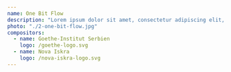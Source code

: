 ```yaml
---
name: One Bit Flow
description: "Lorem ipsum dolor sit amet, consectetur adipiscing elit, sed do eiusmod tempor incididunt ut labore et dolore magna aliqua. Ut enim ad minim veniam, quis nostrud exercitation ullamco laboris nisi ut aliquip ex ea commodo consequat. Duis aute irure dolor in reprehenderit in voluptate velit esse cillum dolore eu fugiat nulla pariatur. Excepteur sint occaecat cupidatat non proident, sunt in culpa qui officia deserunt mollit anim id est laborum."
photo: "./2-one-bit-flow.jpg"
compositors:
  - name: Goethe-Institut Serbien
    logo: /goethe-logo.svg
  - name: Nova Iskra
    logo: /nova-iskra-logo.svg
---
```

